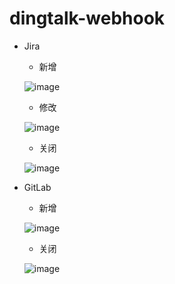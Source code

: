# dingtalk-webhook

- Jira
  
  - 新增
  
  ![image](https://user-images.githubusercontent.com/6275608/131091225-49511b1c-0ff4-4d11-b536-c6e2da66e5f2.png)
  
  - 修改
  
  ![image](https://user-images.githubusercontent.com/6275608/131091310-7ac22f44-b9e7-4f62-b56d-9afeb3419850.png)

  - 关闭
  
  ![image](https://user-images.githubusercontent.com/6275608/131091407-3f5336b0-d49c-4cbb-a808-b255a28e42a2.png)


- GitLab

  - 新增

  ![image](https://user-images.githubusercontent.com/6275608/131284175-99a45f99-6f23-4a05-bce5-c5e42f6dab3e.png)

  - 关闭
  
  ![image](https://user-images.githubusercontent.com/6275608/131284229-8caacbd8-e33d-451a-864b-d4519e593379.png)
